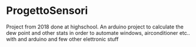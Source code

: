 # ProgettoSensori
Project from 2018 done at highschool. An arduino project to calculate the dew point and other stats in order to automate windows, airconditioner etc.. with and arduino and few other elettronic stuff
